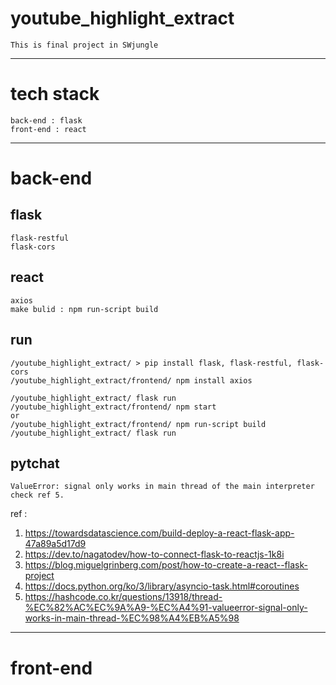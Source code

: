 # youtube_highlight_extract
    This is final project in SWjungle

-----

# tech stack
    back-end : flask
    front-end : react 

-----

# back-end

## flask
    flask-restful
    flask-cors

## react
    axios
    make bulid : npm run-script build

## run
    /youtube_highlight_extract/ > pip install flask, flask-restful, flask-cors
    /youtube_highlight_extract/frontend/ npm install axios

    /youtube_highlight_extract/ flask run
    /youtube_highlight_extract/frontend/ npm start
    or
    /youtube_highlight_extract/frontend/ npm run-script build
    /youtube_highlight_extract/ flask run

## pytchat
    ValueError: signal only works in main thread of the main interpreter
    check ref 5.

ref : 
1. https://towardsdatascience.com/build-deploy-a-react-flask-app-47a89a5d17d9
2. https://dev.to/nagatodev/how-to-connect-flask-to-reactjs-1k8i
3. https://blog.miguelgrinberg.com/post/how-to-create-a-react--flask-project
4. https://docs.python.org/ko/3/library/asyncio-task.html#coroutines
5. https://hashcode.co.kr/questions/13918/thread-%EC%82%AC%EC%9A%A9-%EC%A4%91-valueerror-signal-only-works-in-main-thread-%EC%98%A4%EB%A5%98

-----

# front-end